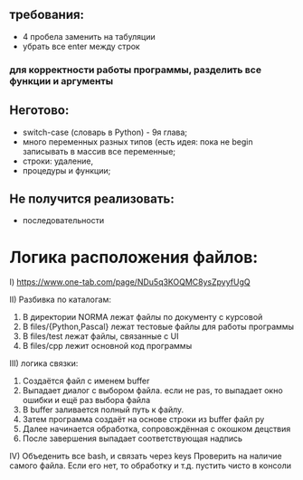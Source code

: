 ## требования:
- 4 пробела заменить на табуляции
- убрать все enter между строк 
### для корректности работы программы, разделить все функции и аргументы

## Неготово:
- switch-case (словарь в Python) - 9я глава;
- много переменных разных типов (есть идея: пока не begin записывать в массив все переменные;
- строки: удаление, 
- процедуры и функции;

## Hе получится реализовать:
- последовательности

# Логика расположения файлов: 
I) https://www.one-tab.com/page/NDu5q3KOQMC8ysZpyyfUgQ

II) Разбивка по каталогам:
1. В директории NORMA лежат файлы по документу с курсовой
2. В files/{Python,Pascal} лежат тестовые файлы для работы программы
3. В files/test лежат файлы, связанные с UI
4. В files/cpp лежит основной код программы

III) логика связки:
1. Создаётся файл с именем buffer
2. Выпадает диалог с выбором файла. если не pas, то выпадает окно ошибки и ещё раз выбора файла
3. В buffer заливается полный путь к файлу.
4. Затем программа создаёт на основе строки из buffer файл py
5. Далее начинается обработка, сопровождённая с окошком децствия
6. После завершения выпадает соответствующая надпись

IV) Объеденить все bash, и связать через keys
Проверить на наличие самого файла. Если его нет, то обработку и т.д. пустить чисто в консоли
